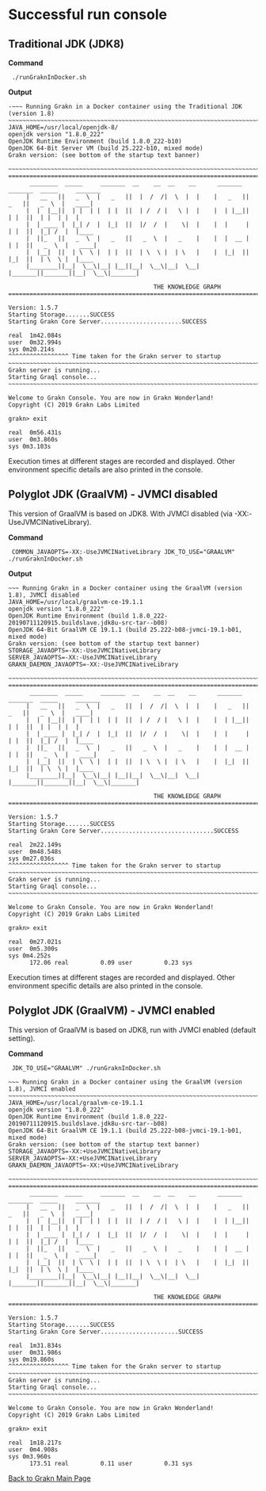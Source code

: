 # Successful run console

## Traditional JDK (JDK8)

**Command**
```
 ./runGraknInDocker.sh
```

**Output**

``` 
-~~~ Running Grakn in a Docker container using the Traditional JDK (version 1.8)
~~~~~~~~~~~~~~~~~~~~~~~~~~~~~~~~~~~~~~~~~~~~~~~~~~~~~~~~~~~~~~~~~~~~~~~~~~
JAVA_HOME=/usr/local/openjdk-8/
openjdk version "1.8.0_222"
OpenJDK Runtime Environment (build 1.8.0_222-b10)
OpenJDK 64-Bit Server VM (build 25.222-b10, mixed mode)
Grakn version: (see bottom of the startup text banner)

~~~~~~~~~~~~~~~~~~~~~~~~~~~~~~~~~~~~~~~~~~~~~~~~~~~~~~~~~~~~~~~~~~~~~~~~~~
====================================================================================================
      ________  _____     _______  __    __  __    __      _______  _______  _____     _______
     |   __   ||   _  \  |   _   ||  |  /  /|  \  |  |    |   _   ||   _   ||   _  \  |   ____|
     |  |  |__||  | |  | |  | |  ||  | /  / |   \ |  |    |  | |__||  | |  ||  | |  | |  |
     |  | ____ |  |_| /  |  |_|  ||  |/  /  |    \|  |    |  |     |  | |  ||  |_| /  |  |____
     |  ||_   ||   _  \  |   _   ||   _  \  |   _    |    |  |  __ |  | |  ||   _  \  |   ____|
     |  |__|  ||  | \  \ |  | |  ||  | \  \ |  | \   |    |  |_|  ||  |_|  ||  | \  \ |  |____
     |________||__|  \__\|__| |__||__|  \__\|__|  \__|    |_______||_______||__|  \__\|_______|

                                         THE KNOWLEDGE GRAPH
====================================================================================================
                                                                                      Version: 1.5.7
Starting Storage.......SUCCESS
Starting Grakn Core Server.......................SUCCESS

real  1m42.084s
user  0m32.994s
sys 0m20.214s
^^^^^^^^^^^^^^^^^ Time taken for the Grakn server to startup
~~~~~~~~~~~~~~~~~~~~~~~~~~~~~~~~~~~~~~~~~~~~~~~~~~~~~~~~~~~~~~~~~~~~~~~~~~
Grakn server is running...
Starting Graql console...
~~~~~~~~~~~~~~~~~~~~~~~~~~~~~~~~~~~~~~~~~~~~~~~~~~~~~~~~~~~~~~~~~~~~~~~~~~

Welcome to Grakn Console. You are now in Grakn Wonderland!
Copyright (C) 2019 Grakn Labs Limited

grakn> exit

real  0m56.431s
user  0m3.860s
sys 0m3.103s
```

Execution times at different stages are recorded and displayed. Other environment specific details are also printed in the console.

## Polyglot JDK (GraalVM) - JVMCI disabled

This version of GraalVM is based on JDK8. With JVMCI disabled (via -XX:-UseJVMCINativeLibrary).

**Command**

```
 COMMON_JAVAOPTS=-XX:-UseJVMCINativeLibrary JDK_TO_USE="GRAALVM" ./runGraknInDocker.sh
```

**Output**

```
~~~ Running Grakn in a Docker container using the GraalVM (version 1.8), JVMCI disabled
JAVA_HOME=/usr/local/graalvm-ce-19.1.1
openjdk version "1.8.0_222"
OpenJDK Runtime Environment (build 1.8.0_222-20190711120915.buildslave.jdk8u-src-tar--b08)
OpenJDK 64-Bit GraalVM CE 19.1.1 (build 25.222-b08-jvmci-19.1-b01, mixed mode)
Grakn version: (see bottom of the startup text banner)
STORAGE_JAVAOPTS=-XX:-UseJVMCINativeLibrary
SERVER_JAVAOPTS=-XX:-UseJVMCINativeLibrary
GRAKN_DAEMON_JAVAOPTS=-XX:-UseJVMCINativeLibrary

~~~~~~~~~~~~~~~~~~~~~~~~~~~~~~~~~~~~~~~~~~~~~~~~~~~~~~~~~~~~~~~~~~~~~~~~~~
====================================================================================================
      ________  _____     _______  __    __  __    __      _______  _______  _____     _______
     |   __   ||   _  \  |   _   ||  |  /  /|  \  |  |    |   _   ||   _   ||   _  \  |   ____|
     |  |  |__||  | |  | |  | |  ||  | /  / |   \ |  |    |  | |__||  | |  ||  | |  | |  |
     |  | ____ |  |_| /  |  |_|  ||  |/  /  |    \|  |    |  |     |  | |  ||  |_| /  |  |____
     |  ||_   ||   _  \  |   _   ||   _  \  |   _    |    |  |  __ |  | |  ||   _  \  |   ____|
     |  |__|  ||  | \  \ |  | |  ||  | \  \ |  | \   |    |  |_|  ||  |_|  ||  | \  \ |  |____
     |________||__|  \__\|__| |__||__|  \__\|__|  \__|    |_______||_______||__|  \__\|_______|

                                         THE KNOWLEDGE GRAPH
====================================================================================================
                                                                                      Version: 1.5.7
Starting Storage.......SUCCESS
Starting Grakn Core Server................................SUCCESS

real  2m22.149s
user  0m48.548s
sys 0m27.036s
^^^^^^^^^^^^^^^^^ Time taken for the Grakn server to startup
~~~~~~~~~~~~~~~~~~~~~~~~~~~~~~~~~~~~~~~~~~~~~~~~~~~~~~~~~~~~~~~~~~~~~~~~~~
Grakn server is running...
Starting Graql console...
~~~~~~~~~~~~~~~~~~~~~~~~~~~~~~~~~~~~~~~~~~~~~~~~~~~~~~~~~~~~~~~~~~~~~~~~~~

Welcome to Grakn Console. You are now in Grakn Wonderland!
Copyright (C) 2019 Grakn Labs Limited

grakn> exit

real  0m27.021s
user  0m5.300s
sys 0m4.252s
      172.06 real         0.09 user         0.23 sys
```

Execution times at different stages are recorded and displayed. Other environment specific details are also printed in the console.

## Polyglot JDK (GraalVM) - JVMCI enabled

This version of GraalVM is based on JDK8, run with JVMCI enabled (default setting).

**Command**

```
 JDK_TO_USE="GRAALVM" ./runGraknInDocker.sh
```

```
~~~ Running Grakn in a Docker container using the GraalVM (version 1.8), JVMCI enabled
~~~~~~~~~~~~~~~~~~~~~~~~~~~~~~~~~~~~~~~~~~~~~~~~~~~~~~~~~~~~~~~~~~~~~~~~~~
JAVA_HOME=/usr/local/graalvm-ce-19.1.1
openjdk version "1.8.0_222"
OpenJDK Runtime Environment (build 1.8.0_222-20190711120915.buildslave.jdk8u-src-tar--b08)
OpenJDK 64-Bit GraalVM CE 19.1.1 (build 25.222-b08-jvmci-19.1-b01, mixed mode)
Grakn version: (see bottom of the startup text banner)
STORAGE_JAVAOPTS=-XX:+UseJVMCINativeLibrary
SERVER_JAVAOPTS=-XX:+UseJVMCINativeLibrary
GRAKN_DAEMON_JAVAOPTS=-XX:+UseJVMCINativeLibrary

~~~~~~~~~~~~~~~~~~~~~~~~~~~~~~~~~~~~~~~~~~~~~~~~~~~~~~~~~~~~~~~~~~~~~~~~~~
====================================================================================================
      ________  _____     _______  __    __  __    __      _______  _______  _____     _______
     |   __   ||   _  \  |   _   ||  |  /  /|  \  |  |    |   _   ||   _   ||   _  \  |   ____|
     |  |  |__||  | |  | |  | |  ||  | /  / |   \ |  |    |  | |__||  | |  ||  | |  | |  |
     |  | ____ |  |_| /  |  |_|  ||  |/  /  |    \|  |    |  |     |  | |  ||  |_| /  |  |____
     |  ||_   ||   _  \  |   _   ||   _  \  |   _    |    |  |  __ |  | |  ||   _  \  |   ____|
     |  |__|  ||  | \  \ |  | |  ||  | \  \ |  | \   |    |  |_|  ||  |_|  ||  | \  \ |  |____
     |________||__|  \__\|__| |__||__|  \__\|__|  \__|    |_______||_______||__|  \__\|_______|

                                         THE KNOWLEDGE GRAPH
====================================================================================================
                                                                                      Version: 1.5.7
Starting Storage.......SUCCESS
Starting Grakn Core Server......................SUCCESS

real  1m31.834s
user  0m31.986s
sys 0m19.860s
^^^^^^^^^^^^^^^^^ Time taken for the Grakn server to startup
~~~~~~~~~~~~~~~~~~~~~~~~~~~~~~~~~~~~~~~~~~~~~~~~~~~~~~~~~~~~~~~~~~~~~~~~~~
Grakn server is running...
Starting Graql console...
~~~~~~~~~~~~~~~~~~~~~~~~~~~~~~~~~~~~~~~~~~~~~~~~~~~~~~~~~~~~~~~~~~~~~~~~~~

Welcome to Grakn Console. You are now in Grakn Wonderland!
Copyright (C) 2019 Grakn Labs Limited

grakn> exit

real  1m18.217s
user  0m4.908s
sys 0m3.960s
      173.51 real         0.11 user         0.31 sys
```


[Back to Grakn Main Page](./README.md)